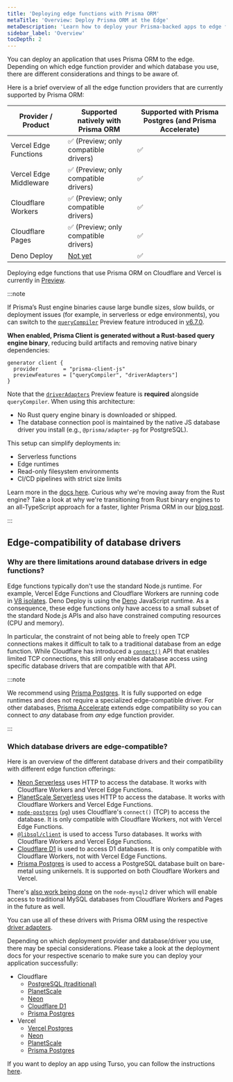 ```yaml
---
title: 'Deploying edge functions with Prisma ORM'
metaTitle: 'Overview: Deploy Prisma ORM at the Edge'
metaDescription: 'Learn how to deploy your Prisma-backed apps to edge functions like Cloudflare Workers or Vercel Edge Functions'
sidebar_label: 'Overview'
tocDepth: 2
---
```


You can deploy an application that uses Prisma ORM to the edge. Depending on which edge function provider and which database you use, there are different considerations and things to be aware of.

Here is a brief overview of all the edge function providers that are currently supported by Prisma ORM:

| Provider / Product     | Supported natively with Prisma ORM                      | Supported with Prisma Postgres (and Prisma Accelerate) |
| ---------------------- | ------------------------------------------------------- | ------------------------------------------------------ |
| Vercel Edge Functions  | ✅ (Preview; only compatible drivers)                   | ✅                                                     |
| Vercel Edge Middleware | ✅ (Preview; only compatible drivers)                   | ✅                                                     |
| Cloudflare Workers     | ✅ (Preview; only compatible drivers)                   | ✅                                                     |
| Cloudflare Pages       | ✅ (Preview; only compatible drivers)                   | ✅                                                     |
| Deno Deploy            | [Not yet](https://github.com/prisma/prisma/issues/2452) | ✅                                                     |

Deploying edge functions that use Prisma ORM on Cloudflare and Vercel is currently in [Preview](/orm/more/releases#preview).

:::note

If Prisma’s Rust engine binaries cause large bundle sizes, slow builds, or deployment issues (for example, in serverless or edge environments), you can switch to the [`queryCompiler`](/orm/prisma-client/setup-and-configuration/no-rust-engine) Preview feature introduced in [v6.7.0](https://pris.ly/release/6.7.0).

**When enabled, Prisma Client is generated without a Rust-based query engine binary**, reducing build artifacts and removing native binary dependencies:

```prisma
generator client {
  provider        = "prisma-client-js"
  previewFeatures = ["queryCompiler", "driverAdapters"]
}
```

Note that the [`driverAdapters`](/orm/overview/databases/database-drivers#driver-adapters) Preview feature is **required** alongside `queryCompiler`.
When using this architecture:

- No Rust query engine binary is downloaded or shipped.
- The database connection pool is maintained by the native JS database driver you install (e.g., `@prisma/adapter-pg` for PostgreSQL).

This setup can simplify deployments in:

- Serverless functions
- Edge runtimes
- Read-only filesystem environments
- CI/CD pipelines with strict size limits

Learn more in the [docs here](/orm/prisma-client/setup-and-configuration/no-rust-engine). Curious why we're moving away from the Rust engine? Take a look at why we're transitioning from Rust binary engines to an all-TypeScript approach for a faster, lighter Prisma ORM in our [blog post](https://www.prisma.io/blog/try-the-new-rust-free-version-of-prisma-orm-early-access).

:::

## Edge-compatibility of database drivers

### Why are there limitations around database drivers in edge functions?

Edge functions typically don't use the standard Node.js runtime. For example, Vercel Edge Functions and Cloudflare Workers are running code in [V8 isolates](https://v8docs.nodesource.com/node-0.8/d5/dda/classv8_1_1_isolate.html). Deno Deploy is using the [Deno](https://deno.com/) JavaScript runtime. As a consequence, these edge functions only have access to a small subset of the standard Node.js APIs and also have constrained computing resources (CPU and memory).

In particular, the constraint of not being able to freely open TCP connections makes it difficult to talk to a traditional database from an edge function. While Cloudflare has introduced a [`connect()`](https://developers.cloudflare.com/workers/runtime-apis/tcp-sockets/) API that enables limited TCP connections, this still only enables database access using specific database drivers that are compatible with that API.

:::note

We recommend using [Prisma Postgres](/postgres). It is fully supported on edge runtimes and does not require a specialized edge-compatible driver. For other databases, [Prisma Accelerate](/accelerate) extends edge compatibility so you can connect to _any_ database from _any_ edge function provider.

:::

### Which database drivers are edge-compatible?

Here is an overview of the different database drivers and their compatibility with different edge function offerings:

- [Neon Serverless](https://neon.tech/docs/serverless/serverless-driver) uses HTTP to access the database. It works with Cloudflare Workers and Vercel Edge Functions.
- [PlanetScale Serverless](https://planetscale.com/docs/tutorials/planetscale-serverless-driver) uses HTTP to access the database. It works with Cloudflare Workers and Vercel Edge Functions.
- [`node-postgres`](https://node-postgres.com/) (`pg`) uses Cloudflare's `connect()` (TCP) to access the database. It is only compatible with Cloudflare Workers, not with Vercel Edge Functions.
- [`@libsql/client`](https://github.com/tursodatabase/libsql-client-ts) is used to access Turso databases. It works with Cloudflare Workers and Vercel Edge Functions.
- [Cloudflare D1](https://developers.cloudflare.com/d1/) is used to access D1 databases. It is only compatible with Cloudflare Workers, not with Vercel Edge Functions.
- [Prisma Postgres](/postgres) is used to access a PostgreSQL database built on bare-metal using unikernels. It is supported on both Cloudflare Workers and Vercel.

There's [also work being done](https://github.com/sidorares/node-mysql2/pull/2289) on the `node-mysql2` driver which will enable access to traditional MySQL databases from Cloudflare Workers and Pages in the future as well.

You can use all of these drivers with Prisma ORM using the respective [driver adapters](/orm/overview/databases/database-drivers).

Depending on which deployment provider and database/driver you use, there may be special considerations. Please take a look at the deployment docs for your respective scenario to make sure you can deploy your application successfully:

- Cloudflare
  - [PostgreSQL (traditional)](/orm/prisma-client/deployment/edge/deploy-to-cloudflare#postgresql-traditional)
  - [PlanetScale](/orm/prisma-client/deployment/edge/deploy-to-cloudflare#planetscale)
  - [Neon](/orm/prisma-client/deployment/edge/deploy-to-cloudflare#neon)
  - [Cloudflare D1](/guides/cloudflare-d1)
  - [Prisma Postgres](https://developers.cloudflare.com/workers/tutorials/using-prisma-postgres-with-workers)
- Vercel
  - [Vercel Postgres](/orm/prisma-client/deployment/edge/deploy-to-vercel#vercel-postgres)
  - [Neon](/orm/prisma-client/deployment/edge/deploy-to-vercel#neon)
  - [PlanetScale](/orm/prisma-client/deployment/edge/deploy-to-vercel#planetscale)
  - [Prisma Postgres](/guides/nextjs)

If you want to deploy an app using Turso, you can follow the instructions [here](/orm/overview/databases/turso).
